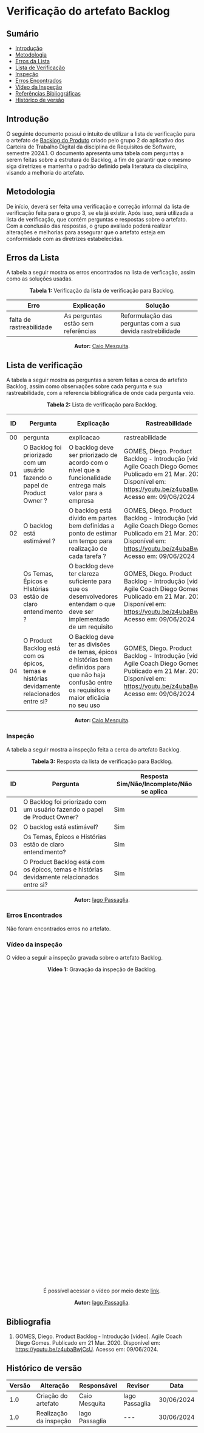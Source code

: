 # Verificação do artefato Backlog


## Sumário
* [Introdução](#Introdução)
* [Metodologia](#Metodologia)
* [Erros da Lista](#Erros-da-Lista)
* [Lista de Verificação](#Lista-de-Verificação)
* [Inspeção](#Inspeção)
* [Erros Encontrados](#Erros-Encontrados)
* [Vídeo da Inspeção](#Vídeo-da-Inspeção)
* [Referências Bibliográficas](#Referências-Bibliográficas)
* [Histórico de versão](#Histórico-de-versão)


## Introdução

O seguinte documento possui o intuito de utilizar a lista de verificação para o artefato de [Backlog do Produto]() criado pelo grupo 2 do aplicativo dos Carteira de Trabalho Digital da disciplina de Requisitos de Software, semestre 2024.1. O documento apresenta uma tabela com perguntas a serem feitas sobre a estrutura do Backlog, a fim de garantir que o mesmo siga diretrizes e mantenha o padrão definido pela literatura da disciplina, visando a melhoria do artefato.


## Metodologia

De início, deverá ser feita uma verificação e correção informal da lista de verificação feita para o grupo 3, se ela já existir. Após isso, será utilizada a lista de verificação, que contém perguntas e respostas sobre o artefato. Com a conclusão das respostas, o grupo avaliado poderá realizar alterações e melhorias para assegurar que o artefato esteja em conformidade com as diretrizes estabelecidas.

## Erros da Lista

A tabela a seguir mostra os erros encontrados na lista de verficação, assim como as soluções usadas.

<center>

<b>Tabela 1:</b> Verificação da lista de verificação para Backlog.

| Erro    | Explicação |  Solução |
| ------- | ---------- | ------- |
| falta de rastreabilidade | As perguntas estão sem referências | Reformulação das perguntas com a sua devida rastrebilidade  | 

<b>Autor:</b> <a href="https://github.com/Caiomesvie">Caio Mesquita</a>.

</center>

## Lista de verificação

A tabela a seguir mostra as perguntas a serem feitas a cerca do artefato Backlog, assim como observações sobre cada pergunta e sua rastreabilidade, com a referencia bibliográfica de onde cada pergunta veio.

<center>

<b>Tabela 2:</b> Lista de verificação para Backlog.

| ID  | Pergunta | Explicação | Rastreabilidade | Captura de tela |
| --- | -------- | ---------- | --------------- | --------------- |
| 00   | pergunta | explicacao | rastreabilidade | captura         |
|01|O Backlog foi priorizado com um usuário fazendo o papel de Product Owner ?|O backlog deve ser priorizado de acordo com o nível que a funcionalidade entrega mais valor para a empresa|GOMES, Diego. Product Backlog - Introdução [vídeo]. Agile Coach Diego Gomes. Publicado em 21 Mar. 2020. Disponível em: https://youtu.be/z4ubaBwjCsU. Acesso em: 09/06/2024|-|
|02|O backlog está estimável ?| O backlog está divido em partes bem definidas a ponto de estimar um tempo para realização de cada tarefa ?|GOMES, Diego. Product Backlog - Introdução [vídeo]. Agile Coach Diego Gomes. Publicado em 21 Mar. 2020. Disponível em: https://youtu.be/z4ubaBwjCsU. Acesso em: 09/06/2024|-|
|03|Os Temas, Épicos e HIstórias estão de claro entendimento ?|O backlog deve ter clareza suficiente para que os desenvolvedores entendam o que deve ser implementado de um requisito|GOMES, Diego. Product Backlog - Introdução [vídeo]. Agile Coach Diego Gomes. Publicado em 21 Mar. 2020. Disponível em: https://youtu.be/z4ubaBwjCsU. Acesso em: 09/06/2024|-|
|04|O Product Backlog está com os épicos, temas e histórias devidamente relacionados entre si?|O Backlog deve ter as divisões de temas, épicos e histórias bem definidos para que não haja confusão entre os requisitos e maior eficâcia no seu uso|GOMES, Diego. Product Backlog - Introdução [vídeo]. Agile Coach Diego Gomes. Publicado em 21 Mar. 2020. Disponível em: https://youtu.be/z4ubaBwjCsU. Acesso em: 09/06/2024|-|

<b>Autor: </b> <a href="https://github.com/Caiomesvie">Caio Mesquita</a>.

</center>


### Inspeção

A tabela a seguir mostra a inspeção feita a cerca do artefato Backlog.

<center>

<b>Tabela 3:</b> Resposta da lista de verificação para Backlog.

| ID  | Pergunta                                                                                   | Resposta <br> Sim/Não/Incompleto/Não se aplica  |
| --- | ------------------------------------------------------------------------------------------ | ------------------------------------ |
| 01  | O Backlog foi priorizado com um usuário fazendo o papel de Product Owner?                  | Sim |
| 02  | O backlog está estimável?                                                                  | Sim |
| 03  | Os Temas, Épicos e Histórias estão de claro entendimento?                                  | Sim |
| 04  | O Product Backlog está com os épicos, temas e histórias devidamente relacionados entre si? | Sim |


<b>Autor:</b> <a href="https://github.com/Paxxaglia">Iago Passaglia</a>.

</center>


### Erros Encontrados

Não foram encontrados erros no artefato.

### Vídeo da inspeção

O vídeo a seguir a inspeção gravada sobre o artefato Backlog.

<center>

<b>Vídeo 1:</b> Gravação da inspeção de Backlog.

<iframe width="400" height="800" src="" title="Inspeção de NOME" frameborder="0" allow="accelerometer; autoplay; clipboard-write; encrypted-media; gyroscope; picture-in-picture; web-share" referrerpolicy="strict-origin-when-cross-origin" allowfullscreen></iframe>

É possível acessar o vídeo por meio deste [link]().

<b>Autor:</b> <a href="https://github.com/Paxxaglia">Iago Passaglia</a>.

</center>


## Bibliografia

1. GOMES, Diego. Product Backlog - Introdução [vídeo]. Agile Coach Diego Gomes. Publicado em 21 Mar. 2020. Disponível em: https://youtu.be/z4ubaBwjCsU. Acesso em: 09/06/2024.


## Histórico de versão

| Versão | Alteração                           | Responsável     | Revisor         | Data       |
| ------ | ----------------------------------- | --------------- | --------------- | ---------- |
| 1.0    | Criação do artefato                 | Caio Mesquita  | Iago Passaglia            | 30/06/2024 |
| 1.0    | Realização da inspeção             | Iago Passaglia  | --- | 30/06/2024 |


